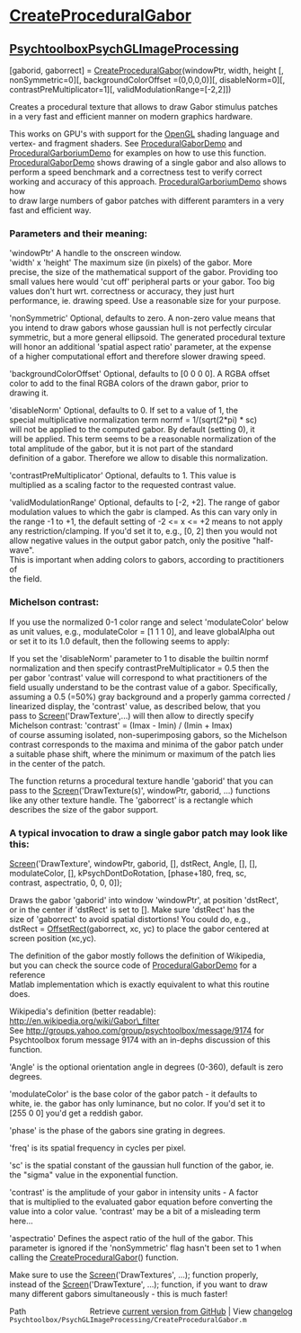 # [CreateProceduralGabor](CreateProceduralGabor)
## [Psychtoolbox](Psychtoolbox)[PsychGLImageProcessing](PsychGLImageProcessing)

[gaborid, gaborrect] = [CreateProceduralGabor](CreateProceduralGabor)(windowPtr, width, height [, nonSymmetric=0][, backgroundColorOffset =(0,0,0,0)][, disableNorm=0][, contrastPreMultiplicator=1][, validModulationRange=[-2,2]])  
  
Creates a procedural texture that allows to draw Gabor stimulus patches  
in a very fast and efficient manner on modern graphics hardware.  
  
This works on GPU's with support for the [OpenGL](OpenGL) shading language and  
vertex- and fragment shaders. See [ProceduralGaborDemo](ProceduralGaborDemo) and  
[ProceduralGarboriumDemo](ProceduralGarboriumDemo) for examples on how to use this function.  
[ProceduralGaborDemo](ProceduralGaborDemo) shows drawing of a single gabor and also allows to  
perform a speed benchmark and a correctness test to verify correct  
working and accuracy of this approach. [ProceduralGarboriumDemo](ProceduralGarboriumDemo) shows how  
to draw large numbers of gabor patches with different paramters in a very  
fast and efficient way.  
  
### Parameters and their meaning:  
  
'windowPtr' A handle to the onscreen window.  
'width' x 'height' The maximum size (in pixels) of the gabor. More  
precise, the size of the mathematical support of the gabor. Providing too  
small values here would 'cut off' peripheral parts or your gabor. Too big  
values don't hurt wrt. correctness or accuracy, they just hurt  
performance, ie. drawing speed. Use a reasonable size for your purpose.  
  
'nonSymmetric' Optional, defaults to zero. A non-zero value means that  
you intend to draw gabors whose gaussian hull is not perfectly circular  
symmetric, but a more general ellipsoid. The generated procedural texture  
will honor an additional 'spatial aspect ratio' parameter, at the expense  
of a higher computational effort and therefore slower drawing speed.  
  
'backgroundColorOffset' Optional, defaults to [0 0 0 0]. A RGBA offset  
color to add to the final RGBA colors of the drawn gabor, prior to  
drawing it.  
  
'disableNorm' Optional, defaults to 0. If set to a value of 1, the  
special multiplicative normalization term normf = 1/(sqrt(2\*pi) \* sc)  
will not be applied to the computed gabor. By default (setting 0), it  
will be applied. This term seems to be a reasonable normalization of the  
total amplitude of the gabor, but it is not part of the standard  
definition of a gabor. Therefore we allow to disable this normalization.  
  
'contrastPreMultiplicator' Optional, defaults to 1. This value is  
multiplied as a scaling factor to the requested contrast value.  
  
'validModulationRange' Optional, defaults to [-2, +2]. The range of gabor  
modulation values to which the gabr is clamped. As this can vary only in  
the range -1 to +1, the default setting of -2 <= x <= +2 means to not apply  
any restriction/clamping. If you'd set it to, e.g., [0, 2] then you would not  
allow negative values in the output gabor patch, only the positive "half-wave".  
This is important when adding colors to gabors, according to practitioners of  
the field.  
  
  
### Michelson contrast:  
  
If you use the normalized 0-1 color range and select 'modulateColor' below  
as unit values, e.g., modulateColor = [1 1 1 0], and leave globalAlpha out  
or set it to its 1.0 default, then the following seems to apply:  
  
If you set the 'disableNorm' parameter to 1 to disable the builtin normf  
normalization and then specify contrastPreMultiplicator = 0.5 then the  
per gabor 'contrast' value will correspond to what practitioners of the  
field usually understand to be the contrast value of a gabor. Specifically,  
assuming a 0.5 (=50%) gray background and a properly gamma corrected /  
linearized display, the 'contrast' value, as described below, that you  
pass to [Screen](Screen)('DrawTexture',...) will then allow to directly specify  
Michelson contrast: 'contrast' = (Imax - Imin) / (Imin + Imax)  
of course assuming isolated, non-superimposing gabors, so the Michelson  
contrast corresponds to the maxima and minima of the gabor patch under  
a suitable phase shift, where the minimum or maximum of the patch lies  
in the center of the patch.  
  
The function returns a procedural texture handle 'gaborid' that you can  
pass to the [Screen](Screen)('DrawTexture(s)', windowPtr, gaborid, ...) functions  
like any other texture handle. The 'gaborrect' is a rectangle which  
describes the size of the gabor support.  
  
### A typical invocation to draw a single gabor patch may look like this:  
  
[Screen](Screen)('DrawTexture', windowPtr, gaborid, [], dstRect, Angle, [], [],  
modulateColor, [], kPsychDontDoRotation, [phase+180, freq, sc,  
contrast, aspectratio, 0, 0, 0]);  
  
Draws the gabor 'gaborid' into window 'windowPtr', at position 'dstRect',  
or in the center if 'dstRect' is set to []. Make sure 'dstRect' has the  
size of 'gaborrect' to avoid spatial distortions! You could do, e.g.,  
dstRect = [OffsetRect](OffsetRect)(gaborrect, xc, yc) to place the gabor centered at  
screen position (xc,yc).  
  
The definition of the gabor mostly follows the definition of Wikipedia,  
but you can check the source code of [ProceduralGaborDemo](ProceduralGaborDemo) for a reference  
Matlab implementation which is exactly equivalent to what this routine  
does.  
  
Wikipedia's definition (better readable): http://en.wikipedia.org/wiki/Gabor\_filter  
See http://groups.yahoo.com/group/psychtoolbox/message/9174 for  
Psychtoolbox forum message 9174 with an in-dephs discussion of this  
function.  
  
  
'Angle' is the optional orientation angle in degrees (0-360), default is zero degrees.  
  
'modulateColor' is the base color of the gabor patch - it defaults to  
white, ie. the gabor has only luminance, but no color. If you'd set it to  
[255 0 0] you'd get a reddish gabor.  
  
'phase' is the phase of the gabors sine grating in degrees.  
  
'freq' is its spatial frequency in cycles per pixel.  
  
'sc' is the spatial constant of the gaussian hull function of the gabor, ie.  
the "sigma" value in the exponential function.  
  
'contrast' is the amplitude of your gabor in intensity units - A factor  
that is multiplied to the evaluated gabor equation before converting the  
value into a color value. 'contrast' may be a bit of a misleading term  
here...  
  
'aspectratio' Defines the aspect ratio of the hull of the gabor. This  
parameter is ignored if the 'nonSymmetric' flag hasn't been set to 1 when  
calling the [CreateProceduralGabor](CreateProceduralGabor)() function.  
  
Make sure to use the [Screen](Screen)('DrawTextures', ...); function properly,  
instead of the [Screen](Screen)('DrawTexture', ...); function, if you want to draw  
many different gabors simultaneously - this is much faster!  
  
  




<div class="code_header" style="text-align:right;">
  <span style="float:left;">Path&nbsp;&nbsp;</span> <span class="counter">Retrieve <a href=
  "https://raw.github.com/Psychtoolbox-3/Psychtoolbox-3/beta/Psychtoolbox/PsychGLImageProcessing/CreateProceduralGabor.m">current version from GitHub</a> | View <a href=
  "https://github.com/Psychtoolbox-3/Psychtoolbox-3/commits/beta/Psychtoolbox/PsychGLImageProcessing/CreateProceduralGabor.m">changelog</a></span>
</div>
<div class="code">
  <code>Psychtoolbox/PsychGLImageProcessing/CreateProceduralGabor.m</code>
</div>

